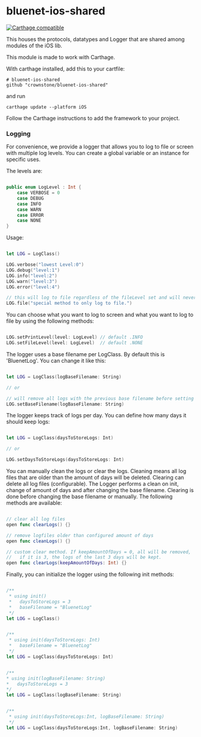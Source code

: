 # bluenet-ios-shared

[![Carthage compatible](https://img.shields.io/badge/Carthage-compatible-4BC51D.svg?style=flat)](https://github.com/Carthage/Carthage)

This houses the protocols, datatypes and Logger that are shared among modules of the iOS lib.

This module is made to work with Carthage. 

With carthage installed, add this to your cartfile:

```
# bluenet-ios-shared 
github "crownstone/bluenet-ios-shared"
```

and run

```
carthage update --platform iOS
```

Follow the Carthage instructions to add the framework to your project.

### Logging

For convenience, we provide a logger that allows you to log to file or screen with multiple log levels. You can create a global variable or an instance for specific uses.

The levels are:
```swift 

public enum LogLevel : Int {
    case VERBOSE = 0
    case DEBUG
    case INFO
    case WARN
    case ERROR
    case NONE
}

```

Usage:

```swift

let LOG = LogClass()

LOG.verbose("lowest Level:0")
LOG.debug("level:1")
LOG.info("level:2")
LOG.warn("level:3")
LOG.error("level:4")

// this will log to file regardless of the fileLevel set and will never log to screen.
LOG.file("special method to only log to file.")

```

You can choose what you want to log to screen and what you want to log to file by using the following methods:

```swift

LOG.setPrintLevel(level: LogLevel) // default .INFO
LOG.setFileLevel(level: LogLevel)  // default .NONE 

```

The logger uses a base filename per LogClass. By default this is 'BluenetLog'. You can change it like this:

```swift

let LOG = LogClass(logBaseFilename: String)

// or

// will remove all logs with the previous base filename before setting the new one
LOG.setBaseFilename(logBaseFilename: String)


```


The logger keeps track of logs per day. You can define how many days it should keep logs:

```swift

let LOG = LogClass(daysToStoreLogs: Int)

// or

LOG.setDaysToStoreLogs(daysToStoreLogs: Int)

```

You can manually clean the logs or clear the logs. Cleaning means all log files that are older than the amount of days will be deleted. Clearing can delete all log files (configurable). The Logger performs a clean on init, change of amount of days and after changing the base filename. Clearing is done before changing the base filename or manually. The following methods are available:

```swift

// clear all log files
open func clearLogs() {}

// remove logfiles older than configured amount of days
open func cleanLogs() {}

// custom clear method. If keepAmountOfDays = 0, all will be removed, 
//   if it is 3, the logs of the last 3 days will be kept.
open func clearLogs(keepAmountOfDays: Int) {}

```

Finally, you can initialize the logger using the following init methods:


```swift

/** 
 * using init() 
 *   daysToStoreLogs = 3
 *   baseFilename = "BluenetLog"
 */
let LOG = LogClass()


/** 
 * using init(daysToStoreLogs: Int)
 *   baseFilename = "BluenetLog"
 */
let LOG = LogClass(daysToStoreLogs: Int)


/** 
* using init(logBaseFilename: String) 
*   daysToStoreLogs = 3
*/
let LOG = LogClass(logBaseFilename: String)


/** 
 * using init(daysToStoreLogs:Int, logBaseFilename: String)
 */
let LOG = LogClass(daysToStoreLogs:Int, logBaseFilename: String)


```
